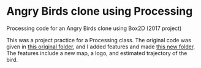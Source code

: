 # Angry Birds clone using Processing
Processing code for an Angry Birds clone using Box2D (2017 project) 

This was a project practice for a Processing class. The original code was given in [this original folder](AngryBirdSimpleOriginal), and I added features and made [this new folder](AngryBirdSimple_SJH). The features include a new map, a logo, and estimated trajectory of the bird.
